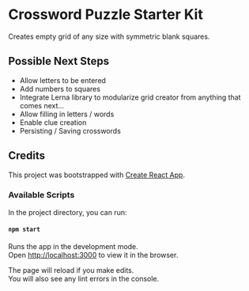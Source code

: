 # Crossword Puzzle Starter Kit

Creates empty grid of any size with symmetric blank squares.  

## Possible Next Steps

* Allow letters to be entered
* Add numbers to squares
* Integrate Lerna library to modularize grid creator from anything that comes next...
* Allow filling in letters / words
* Enable clue creation
* Persisting / Saving crosswords


## Credits

This project was bootstrapped with [Create React App](https://github.com/facebook/create-react-app).

### Available Scripts

In the project directory, you can run:

#### `npm start`

Runs the app in the development mode.<br>
Open [http://localhost:3000](http://localhost:3000) to view it in the browser.

The page will reload if you make edits.<br>
You will also see any lint errors in the console.
